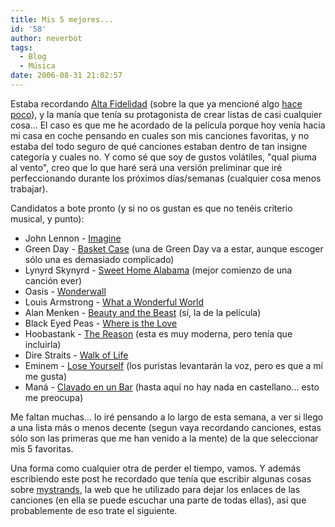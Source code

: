 ```yaml
---
title: Mis 5 mejores...
id: '58'
author: neverbot
tags:
  - Blog
  - Música
date: 2006-08-31 21:02:57
---
```


Estaba recordando [Alta Fidelidad](http://www.imdb.com/title/tt0146882/) (sobre la que ya mencioné algo [hace poco](https://neverbot.com/27/)), y la manía que tenía su protagonista de crear listas de casi cualquier cosa... El caso es que me he acordado de la película porque hoy venía hacia mi casa en coche pensando en cuales son mis canciones favoritas, y no estaba del todo seguro de qué canciones estaban dentro de tan insigne categoría y cuales no. Y como sé que soy de gustos volátiles, "qual piuma al vento", creo que lo que haré será una versión preliminar que iré perfeccionando durante los próximos días/semanas (cualquier cosa menos trabajar).

Candidatos a bote pronto (y si no os gustan es que no tenéis criterio musical, y punto):

*   John Lennon - [Imagine](http://www.mystrands.com/track/422170/ref/12)
*   Green Day - [Basket Case](http://www.mystrands.com/track/336920/ref/12) (una de Green Day va a estar, aunque escoger sólo una es demasiado complicado)
*   Lynyrd Skynyrd - [Sweet Home Alabama](http://www.mystrands.com/track/728980/ref/12) (mejor comienzo de una canción ever)
*   Oasis - [Wonderwall](http://www.mystrands.com/track/923277/ref/12)
*   Louis Armstrong - [What a Wonderful World](http://www.mystrands.com/track/2286082/ref/12)
*   Alan Menken - [Beauty and the Beast](http://www.mystrands.com/track/160805/ref/12) (sí, la de la película)
*   Black Eyed Peas - [Where is the Love](http://www.mystrands.com/track/3018242)
*   Hoobastank - [The Reason](http://www.mystrands.com/track/3132914/ref/12) (esta es muy moderna, pero tenía que incluirla)
*   Dire Straits - [Walk of Life](http://www.mystrands.com/track/4792426/ref/12)
*   Eminem - [Lose Yourself](http://www.mystrands.com/track/2833554/ref/12) (los puristas levantarán la voz, pero es que a mí me gusta)
*   Maná - [Clavado en un Bar](http://www.mystrands.com/track/1315611/ref/12) (hasta aquí no hay nada en castellano... esto me preocupa)

Me faltan muchas... lo iré pensando a lo largo de esta semana, a ver si llego a una lista más o menos decente (segun vaya recordando canciones, estas sólo son las primeras que me han venido a la mente) de la que seleccionar mis 5 favoritas.

Una forma como cualquier otra de perder el tiempo, vamos. Y además escribiendo este post he recordado que tenía que escribir algunas cosas sobre [mystrands](http://www.mystrands.com/), la web que he utilizado para dejar los enlaces de las canciones (en ella se puede escuchar una parte de todas ellas), así que probablemente de eso trate el siguiente.